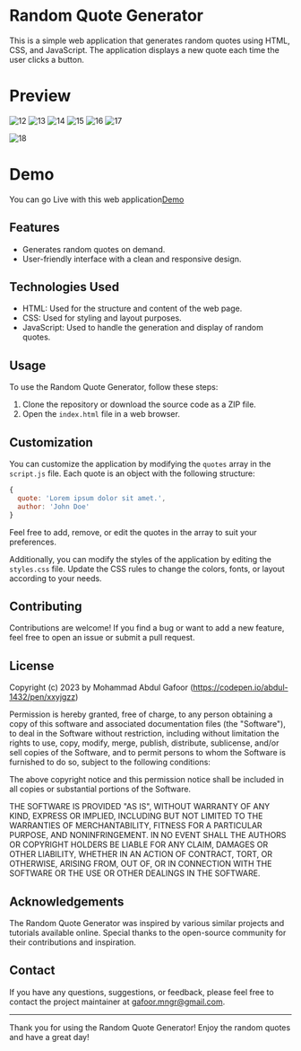 # Random Quote Generator

This is a simple web application that generates random quotes using HTML, CSS, and JavaScript. The application displays a new quote each time the user clicks a button.
# Preview

![12](https://github.com/abdul-1432/js-21_Random_Quote_Generator/assets/124916666/198b593c-66af-49e1-9353-d821253ade1d)
![13](https://github.com/abdul-1432/js-21_Random_Quote_Generator/assets/124916666/176a3fd2-4d0f-4609-b84c-c9aa1c71667f)
![14](https://github.com/abdul-1432/js-21_Random_Quote_Generator/assets/124916666/3108d68b-c058-457d-a8a6-84bb9e4f2cca)
![15](https://github.com/abdul-1432/js-21_Random_Quote_Generator/assets/124916666/7a36fbf6-b46d-417f-82aa-b12f3d221216)
![16](https://github.com/abdul-1432/js-21_Random_Quote_Generator/assets/124916666/f01146e8-9931-463f-8197-9646f2d2a5bd)
![17](https://github.com/abdul-1432/js-21_Random_Quote_Generator/assets/124916666/4c874cf3-3552-427b-9030-fd2f64913766)

![18](https://github.com/abdul-1432/js-21_Random_Quote_Generator/assets/124916666/b4fb26cf-ba87-4583-adbd-15fabb5b7383)








# Demo
You can go Live with this web application[Demo](https://codepen.io/abdul-1432/pen/xxyjgzz)
## Features

- Generates random quotes on demand.
- User-friendly interface with a clean and responsive design.

## Technologies Used

- HTML: Used for the structure and content of the web page.
- CSS: Used for styling and layout purposes.
- JavaScript: Used to handle the generation and display of random quotes.

## Usage

To use the Random Quote Generator, follow these steps:

1. Clone the repository or download the source code as a ZIP file.
2. Open the `index.html` file in a web browser.

## Customization

You can customize the application by modifying the `quotes` array in the `script.js` file. Each quote is an object with the following structure:

```javascript
{
  quote: 'Lorem ipsum dolor sit amet.',
  author: 'John Doe'
}
```

Feel free to add, remove, or edit the quotes in the array to suit your preferences.

Additionally, you can modify the styles of the application by editing the `styles.css` file. Update the CSS rules to change the colors, fonts, or layout according to your needs.

## Contributing

Contributions are welcome! If you find a bug or want to add a new feature, feel free to open an issue or submit a pull request.

## License
Copyright (c) 2023 by Mohammad Abdul Gafoor (https://codepen.io/abdul-1432/pen/xxyjgzz)

Permission is hereby granted, free of charge, to any person obtaining a copy of this software and associated documentation files (the "Software"), to deal in the Software without restriction, including without limitation the rights to use, copy, modify, merge, publish, distribute, sublicense, and/or sell copies of the Software, and to permit persons to whom the Software is furnished to do so, subject to the following conditions:

The above copyright notice and this permission notice shall be included in all copies or substantial portions of the Software.

THE SOFTWARE IS PROVIDED "AS IS", WITHOUT WARRANTY OF ANY KIND, EXPRESS OR IMPLIED, INCLUDING BUT NOT LIMITED TO THE WARRANTIES OF MERCHANTABILITY, FITNESS FOR A PARTICULAR PURPOSE, AND NONINFRINGEMENT. IN NO EVENT SHALL THE AUTHORS OR COPYRIGHT HOLDERS BE LIABLE FOR ANY CLAIM, DAMAGES OR OTHER LIABILITY, WHETHER IN AN ACTION OF CONTRACT, TORT, OR OTHERWISE, ARISING FROM, OUT OF, OR IN CONNECTION WITH THE SOFTWARE OR THE USE OR OTHER DEALINGS IN THE SOFTWARE.



## Acknowledgements

The Random Quote Generator was inspired by various similar projects and tutorials available online. Special thanks to the open-source community for their contributions and inspiration.

## Contact

If you have any questions, suggestions, or feedback, please feel free to contact the project maintainer at [gafoor.mngr@gmail.com](mailto:your-email@example.com).

---

Thank you for using the Random Quote Generator! Enjoy the random quotes and have a great day!
